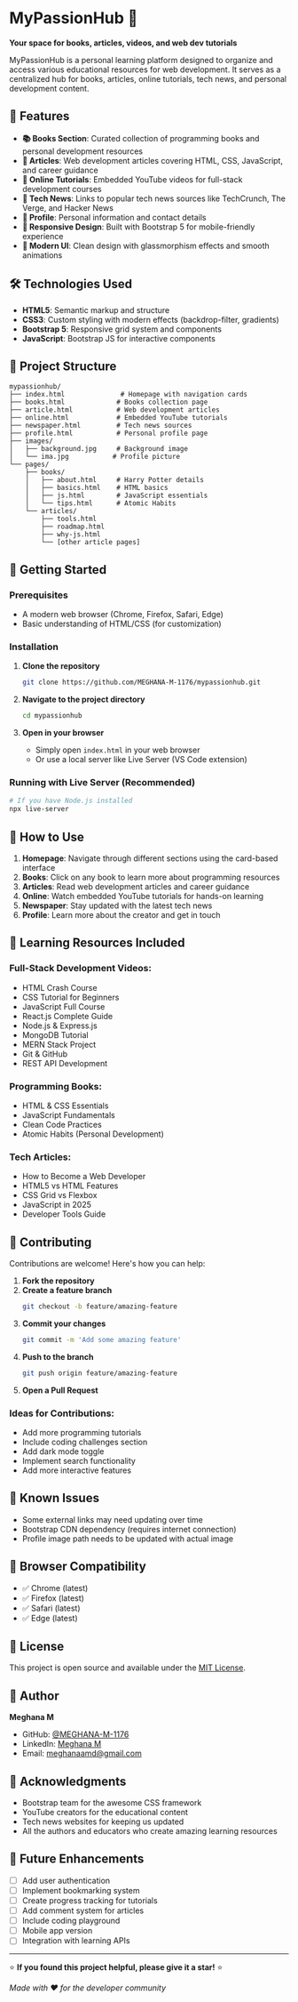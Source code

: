 # MyPassionHub 🚀

**Your space for books, articles, videos, and web dev tutorials**

MyPassionHub is a personal learning platform designed to organize and access various educational resources for web development. It serves as a centralized hub for books, articles, online tutorials, tech news, and personal development content.

## 🌟 Features

- **📚 Books Section**: Curated collection of programming books and personal development resources
- **📝 Articles**: Web development articles covering HTML, CSS, JavaScript, and career guidance
- **🎥 Online Tutorials**: Embedded YouTube videos for full-stack development courses
- **📰 Tech News**: Links to popular tech news sources like TechCrunch, The Verge, and Hacker News
- **👤 Profile**: Personal information and contact details
- **📱 Responsive Design**: Built with Bootstrap 5 for mobile-friendly experience
- **🎨 Modern UI**: Clean design with glassmorphism effects and smooth animations

## 🛠️ Technologies Used

- **HTML5**: Semantic markup and structure
- **CSS3**: Custom styling with modern effects (backdrop-filter, gradients)
- **Bootstrap 5**: Responsive grid system and components
- **JavaScript**: Bootstrap JS for interactive components

## 📁 Project Structure

```
mypassionhub/
├── index.html              # Homepage with navigation cards
├── books.html             # Books collection page
├── article.html           # Web development articles
├── online.html            # Embedded YouTube tutorials
├── newspaper.html         # Tech news sources
├── profile.html           # Personal profile page
├── images/
│   ├── background.jpg     # Background image
│   └── ima.jpg           # Profile picture
└── pages/
    ├── books/
    │   ├── about.html     # Harry Potter details
    │   ├── basics.html    # HTML basics
    │   ├── js.html        # JavaScript essentials
    │   └── tips.html      # Atomic Habits
    └── articles/
        ├── tools.html
        ├── roadmap.html
        ├── why-js.html
        └── [other article pages]
```

## 🚀 Getting Started

### Prerequisites
- A modern web browser (Chrome, Firefox, Safari, Edge)
- Basic understanding of HTML/CSS (for customization)

### Installation

1. **Clone the repository**
   ```bash
   git clone https://github.com/MEGHANA-M-1176/mypassionhub.git
   ```

2. **Navigate to the project directory**
   ```bash
   cd mypassionhub
   ```

3. **Open in your browser**
   - Simply open `index.html` in your web browser
   - Or use a local server like Live Server (VS Code extension)

### Running with Live Server (Recommended)
```bash
# If you have Node.js installed
npx live-server
```

## 📖 How to Use

1. **Homepage**: Navigate through different sections using the card-based interface
2. **Books**: Click on any book to learn more about programming resources
3. **Articles**: Read web development articles and career guidance
4. **Online**: Watch embedded YouTube tutorials for hands-on learning
5. **Newspaper**: Stay updated with the latest tech news
6. **Profile**: Learn more about the creator and get in touch

## 🎯 Learning Resources Included

### Full-Stack Development Videos:
- HTML Crash Course
- CSS Tutorial for Beginners  
- JavaScript Full Course
- React.js Complete Guide
- Node.js & Express.js
- MongoDB Tutorial
- MERN Stack Project
- Git & GitHub
- REST API Development

### Programming Books:
- HTML & CSS Essentials
- JavaScript Fundamentals
- Clean Code Practices
- Atomic Habits (Personal Development)

### Tech Articles:
- How to Become a Web Developer
- HTML5 vs HTML Features
- CSS Grid vs Flexbox
- JavaScript in 2025
- Developer Tools Guide

## 🤝 Contributing

Contributions are welcome! Here's how you can help:

1. **Fork the repository**
2. **Create a feature branch**
   ```bash
   git checkout -b feature/amazing-feature
   ```
3. **Commit your changes**
   ```bash
   git commit -m 'Add some amazing feature'
   ```
4. **Push to the branch**
   ```bash
   git push origin feature/amazing-feature
   ```
5. **Open a Pull Request**

### Ideas for Contributions:
- Add more programming tutorials
- Include coding challenges section
- Add dark mode toggle
- Implement search functionality
- Add more interactive features

## 🐛 Known Issues

- Some external links may need updating over time
- Bootstrap CDN dependency (requires internet connection)
- Profile image path needs to be updated with actual image

## 📱 Browser Compatibility

- ✅ Chrome (latest)
- ✅ Firefox (latest)
- ✅ Safari (latest)
- ✅ Edge (latest)

## 📄 License

This project is open source and available under the [MIT License](LICENSE).

## 👤 Author

**Meghana M**
- GitHub: [@MEGHANA-M-1176](https://github.com/MEGHANA-M-1176)
- LinkedIn: [Meghana M](https://www.linkedin.com/in/meghana-m-aa84912a8)
- Email: meghanaamd@gmail.com

## 🙏 Acknowledgments

- Bootstrap team for the awesome CSS framework
- YouTube creators for the educational content
- Tech news websites for keeping us updated
- All the authors and educators who create amazing learning resources

## 🔮 Future Enhancements

- [ ] Add user authentication
- [ ] Implement bookmarking system
- [ ] Create progress tracking for tutorials
- [ ] Add comment system for articles
- [ ] Include coding playground
- [ ] Mobile app version
- [ ] Integration with learning APIs

---

⭐ **If you found this project helpful, please give it a star!** ⭐

*Made with ❤️ for the developer community*

